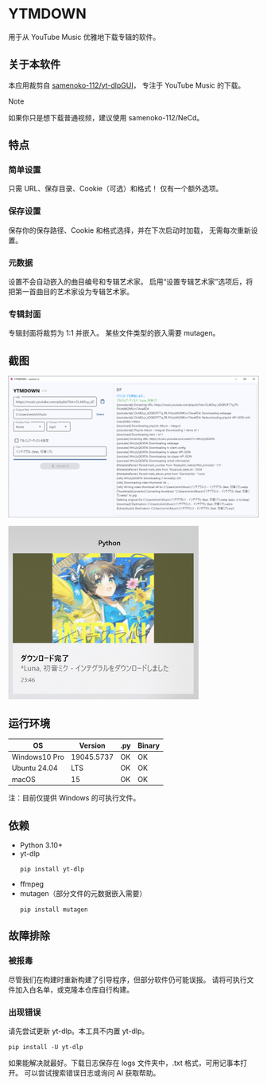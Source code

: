 # YTMDOWN
用于从 YouTube Music 优雅地下载专辑的软件。

## 关于本软件
本应用裁剪自 [samenoko-112/yt-dlpGUI](https://github.com/samenoko-112/yt-dlpGUI)，
专注于 YouTube Music 的下载。

> [!NOTE]
> 如果你只是想下载普通视频，建议使用 samenoko-112/NeCd。

## 特点
### 简单设置
只需 URL、保存目录、Cookie（可选）和格式！
仅有一个额外选项。

### 保存设置
保存你的保存路径、Cookie 和格式选择，并在下次启动时加载，
无需每次重新设置。

### 元数据
设置不会自动嵌入的曲目编号和专辑艺术家。
启用“设置专辑艺术家”选项后，将把第一首曲目的艺术家设为专辑艺术家。

### 专辑封面
专辑封面将裁剪为 1:1 并嵌入。
某些文件类型的嵌入需要 mutagen。

## 截图
![](img/2025-05-05-23-52-10.png)

![通知](img/2025-05-05-23-52-38.png)

## 运行环境
| OS | Version | .py | Binary |
| -- | --- | - | - |
| Windows10 Pro | 19045.5737 | OK | OK |
| Ubuntu 24.04 | LTS | OK | OK |
| macOS | 15 | OK | OK |

注：目前仅提供 Windows 的可执行文件。

## 依赖
- Python 3.10+
- yt-dlp
    ```shell
    pip install yt-dlp
    ```
- ffmpeg
- mutagen（部分文件的元数据嵌入需要）
    ```shell
    pip install mutagen
    ```

## 故障排除
### 被报毒
尽管我们在构建时重新构建了引导程序，但部分软件仍可能误报。
请将可执行文件加入白名单，或克隆本仓库自行构建。

### 出现错误
请先尝试更新 yt-dlp。本工具不内置 yt-dlp。
```shell
pip install -U yt-dlp
```
如果能解决就最好。下载日志保存在 logs 文件夹中，.txt 格式，可用记事本打开。
可以尝试搜索错误日志或询问 AI 获取帮助。


